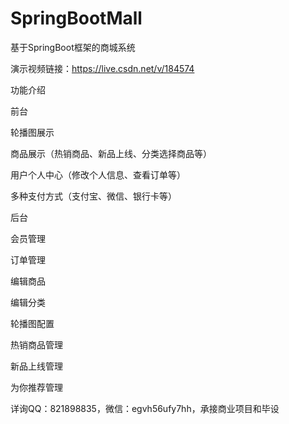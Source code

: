 # SpringBootMall
基于SpringBoot框架的商城系统

演示视频链接：https://live.csdn.net/v/184574

功能介绍

前台

轮播图展示

商品展示（热销商品、新品上线、分类选择商品等）

用户个人中心（修改个人信息、查看订单等）

多种支付方式（支付宝、微信、银行卡等）

后台

会员管理

订单管理

编辑商品

编辑分类

轮播图配置

热销商品管理

新品上线管理

为你推荐管理

详询QQ：821898835，微信：egvh56ufy7hh，承接商业项目和毕设
